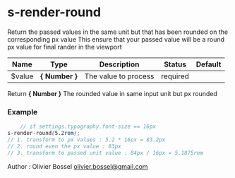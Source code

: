 # s-render-round

Return the passed values in the same unit but that has been rounded on the corresponding px value
This ensure that your passed value will be a round px value for final rander in the viewport



Name  |  Type  |  Description  |  Status  |  Default
------------  |  ------------  |  ------------  |  ------------  |  ------------
$value  |  **{ Number }**  |  The value to process  |  required  |

Return **{ Number }** The rounded value in same input unit but px rounded

### Example
```scss
	// if settings.typography.font-size == 16px
s-render-round(5.2rem);
// 1. transform to px values : 5.2 * 16px = 83.2px
// 2. round even the px value : 83px
// 3. transform to passed unit value : 84px / 16px = 5.1875rem
```
Author : Olivier Bossel <olivier.bossel@gmail.com>